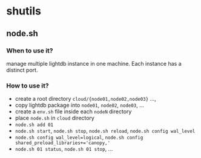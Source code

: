 # shutils

## node.sh

### When to use it?

manage multiple lightdb instance in one machine. Each instance has a distinct port.

### How to use it?

  - create a root directory `cloud/{node01,node02,node03}` ..., 
  - copy lightdb package into `node01`, `node02`, `node03`, ...
  - create a `env.sh` file inside each `nodeN` directory
  - place `node.sh` in `cloud` directory
  - `node.sh add 01`
  - `node.sh start`, `node.sh stop`, `node.sh reload`, `node.sh config wal_level`
  - `node.sh config wal_level=logical`, `node.sh config shared_preload_libraries+='canopy,'`
  - `node.sh 01 status`, `node.sh 01 stop`, ...
